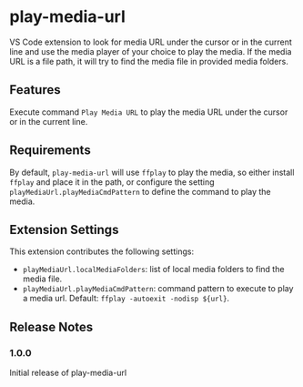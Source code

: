 # play-media-url

VS Code extension to look for media URL under the cursor or in the current line and use the media player of your choice to play the media. If the media URL is a file path, it will try to find the media file in provided media folders.

## Features

Execute command `Play Media URL` to play the media URL under the cursor or in the current line.

## Requirements

By default, `play-media-url` will use `ffplay` to play the media, so either install `ffplay` and place it in the path, or configure the setting `playMediaUrl.playMediaCmdPattern` to define the command to play the media.

## Extension Settings

This extension contributes the following settings:

* `playMediaUrl.localMediaFolders`: list of local media folders to find the media file.
* `playMediaUrl.playMediaCmdPattern`: command pattern to execute to play a media url. Default: `ffplay -autoexit -nodisp ${url}`.

## Release Notes

### 1.0.0

Initial release of play-media-url
